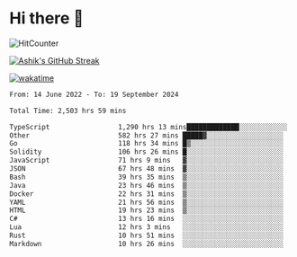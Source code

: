 # Hi there 👋

![HitCounter](https://hits.seeyoufarm.com/api/count/incr/badge.svg?url=https%3A%2F%2Fgithub.com%2Fashrhmn1212%2Fhit-counter)

<!-- ![Contribution Graph](https://github-readme-activity-graph.cyclic.app/graph?username=ashrhmn) -->


<!-- [![Top Langs](https://github-readme-stats.vercel.app/api/top-langs/?username=ashrhmn&layout=compact&theme=synthwave&langs_count=10&card_width=445)](https://github.com/anuraghazra/github-readme-stats) -->

[![Ashik's GitHub Streak](https://github-readme-streak-stats.herokuapp.com/?user=ashrhmn&theme=blood&fire=DD7F1C&background=151515&dates=9f9f9f&border=DD2727)](https://git.io/streak-stats)

<!-- ![Ashik's GitHub stats](https://github-readme-stats.vercel.app/api/?username=ashrhmn&show_icons=true&title_color=fff&icon_color=79ff97&text_color=9f9f9f&bg_color=151515) -->

[![wakatime](https://wakatime.com/badge/user/3df86613-ba63-4631-8e65-0ff18e7becad.svg)](https://wakatime.com/@3df86613-ba63-4631-8e65-0ff18e7becad)

<!--START_SECTION:waka-->

```txt
From: 14 June 2022 - To: 19 September 2024

Total Time: 2,503 hrs 59 mins

TypeScript                 1,290 hrs 13 mins█████████████░░░░░░░░░░░░   51.53 %
Other                      582 hrs 27 mins █████▓░░░░░░░░░░░░░░░░░░░   23.26 %
Go                         118 hrs 34 mins █▒░░░░░░░░░░░░░░░░░░░░░░░   04.74 %
Solidity                   106 hrs 26 mins █░░░░░░░░░░░░░░░░░░░░░░░░   04.25 %
JavaScript                 71 hrs 9 mins   ▓░░░░░░░░░░░░░░░░░░░░░░░░   02.84 %
JSON                       67 hrs 48 mins  ▓░░░░░░░░░░░░░░░░░░░░░░░░   02.71 %
Bash                       39 hrs 35 mins  ▒░░░░░░░░░░░░░░░░░░░░░░░░   01.58 %
Java                       23 hrs 46 mins  ▒░░░░░░░░░░░░░░░░░░░░░░░░   00.95 %
Docker                     22 hrs 31 mins  ▒░░░░░░░░░░░░░░░░░░░░░░░░   00.90 %
YAML                       21 hrs 56 mins  ▒░░░░░░░░░░░░░░░░░░░░░░░░   00.88 %
HTML                       19 hrs 23 mins  ▒░░░░░░░░░░░░░░░░░░░░░░░░   00.77 %
C#                         13 hrs 16 mins  ░░░░░░░░░░░░░░░░░░░░░░░░░   00.53 %
Lua                        12 hrs 3 mins   ░░░░░░░░░░░░░░░░░░░░░░░░░   00.48 %
Rust                       10 hrs 51 mins  ░░░░░░░░░░░░░░░░░░░░░░░░░   00.43 %
Markdown                   10 hrs 26 mins  ░░░░░░░░░░░░░░░░░░░░░░░░░   00.42 %
```

<!--END_SECTION:waka-->


<!--### Most Used Languages
<img src="https://wakatime.com/share/@ashrhmn/24ecb986-5bf8-4607-af7f-0aab08908d8c.png" />

### Favourite Tools
<img src="https://wakatime.com/share/@ashrhmn/f4e08015-f3bc-460a-9228-95a3ba11c604.png" />-->
